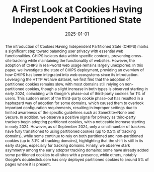 ---
title: "A First Look at Cookies Having Independent Partitioned State"
date: 2025-01-01
publishDate: 2025-01-01
authors: ["Maximilian Zöllner", "Anja Feldmann", "**Ha Dao**"]
publication_types: ["1"]
abstract: "The introduction of Cookies Having Independent Partitioned State (CHIPS) marks a significant step toward balancing user privacy with essential web functionalities. 
CHIPS isolates data within specific contexts, preventing cross-site tracking while maintaining the functionality of websites. 
However, the adoption of CHIPS in real-world web usage remains largely unexplored.
In this paper, we investigate the state of CHIPS deployment, providing an overview of how CHIPS has been integrated into web ecosystems since its introduction.  
Leveraging the HTTP Archive dataset, we first find that the adoption of partitioned cookies remains slow, with most domains still relying on non-partitioned cookies, though a slight increase in both types is observed starting in early 2024, coinciding with Google's phase-out of third-party cookies for 1% of users.
This sudden onset of the third-party cookie phase-out has resulted in a haphazard way of adoption for some domains, which caused them to overlook important configuration requirements, resulting in improper settings due to limited awareness of the specific guidelines such as SameSite=None and Secure.
In addition, we observe a positive signal for privacy as third-party trackers begin adopting partitioned cookies, with a noticeable increase starting in early 2024. 
However, as of September 2024, only a small number of trackers have fully transitioned to using partitioned cookies (up to 0.5% of tracking domains), while some continue to rely on both partitioned and non-partitioned cookies (up to 3.1% of tracking domains), highlighting that the shift is still in its early stages, especially for tracking domains. Finally, we observe stark asymmetry among the early adopter tracking domains: some have already added some partitioned cookies to all sites with a presence, while others, notably Google's doubleclick.com has only deployed partitioned cookies to around 5% of pages where it is present."
featured: true
publication: "Proceedings of the PAM"
links:
  - icon_pack: fas
    icon: scroll
    name: PDF
    url: 'files/papers/ZFD_PAM2025.pdf'
---